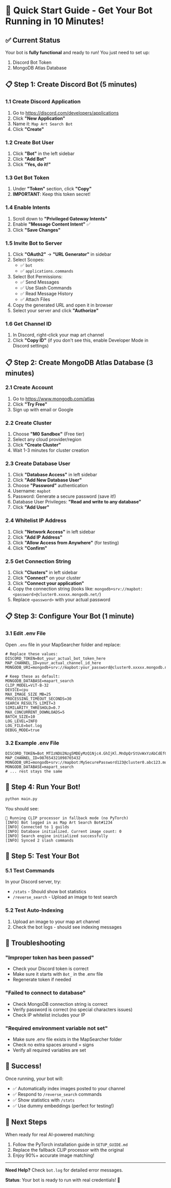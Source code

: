 # 🚀 Quick Start Guide - Get Your Bot Running in 10 Minutes!

## ✅ Current Status
Your bot is **fully functional** and ready to run! You just need to set up:
1. Discord Bot Token
2. MongoDB Atlas Database

## 📋 Step 1: Create Discord Bot (5 minutes)

### 1.1 Create Discord Application
1. Go to https://discord.com/developers/applications
2. Click **"New Application"**
3. Name it: `Map Art Search Bot`
4. Click **"Create"**

### 1.2 Create Bot User
1. Click **"Bot"** in the left sidebar
2. Click **"Add Bot"**
3. Click **"Yes, do it!"**

### 1.3 Get Bot Token
1. Under **"Token"** section, click **"Copy"**
2. **IMPORTANT**: Keep this token secret!

### 1.4 Enable Intents
1. Scroll down to **"Privileged Gateway Intents"**
2. Enable **"Message Content Intent"** ✅
3. Click **"Save Changes"**

### 1.5 Invite Bot to Server
1. Click **"OAuth2"** → **"URL Generator"** in sidebar
2. Select Scopes:
   - ✅ `bot`
   - ✅ `applications.commands`
3. Select Bot Permissions:
   - ✅ Send Messages
   - ✅ Use Slash Commands
   - ✅ Read Message History
   - ✅ Attach Files
4. Copy the generated URL and open it in browser
5. Select your server and click **"Authorize"**

### 1.6 Get Channel ID
1. In Discord, right-click your map art channel
2. Click **"Copy ID"** (if you don't see this, enable Developer Mode in Discord settings)

## 📋 Step 2: Create MongoDB Atlas Database (3 minutes)

### 2.1 Create Account
1. Go to https://www.mongodb.com/atlas
2. Click **"Try Free"**
3. Sign up with email or Google

### 2.2 Create Cluster
1. Choose **"M0 Sandbox"** (Free tier)
2. Select any cloud provider/region
3. Click **"Create Cluster"**
4. Wait 1-3 minutes for cluster creation

### 2.3 Create Database User
1. Click **"Database Access"** in left sidebar
2. Click **"Add New Database User"**
3. Choose **"Password"** authentication
4. Username: `mapbot`
5. Password: Generate a secure password (save it!)
6. Database User Privileges: **"Read and write to any database"**
7. Click **"Add User"**

### 2.4 Whitelist IP Address
1. Click **"Network Access"** in left sidebar
2. Click **"Add IP Address"**
3. Click **"Allow Access from Anywhere"** (for testing)
4. Click **"Confirm"**

### 2.5 Get Connection String
1. Click **"Clusters"** in left sidebar
2. Click **"Connect"** on your cluster
3. Click **"Connect your application"**
4. Copy the connection string (looks like: `mongodb+srv://mapbot:<password>@cluster0.xxxxx.mongodb.net/`)
5. Replace `<password>` with your actual password

## 📋 Step 3: Configure Your Bot (1 minute)

### 3.1 Edit .env File
Open `.env` file in your MapSearcher folder and replace:

```env
# Replace these values:
DISCORD_TOKEN=Bot_your_actual_bot_token_here
MAP_CHANNEL_ID=your_actual_channel_id_here
MONGODB_URI=mongodb+srv://mapbot:your_password@cluster0.xxxxx.mongodb.net/

# Keep these as default:
MONGODB_DATABASE=mapart_search
CLIP_MODEL=ViT-B-32
DEVICE=cpu
MAX_IMAGE_SIZE_MB=25
PROCESSING_TIMEOUT_SECONDS=30
SEARCH_RESULTS_LIMIT=3
SIMILARITY_THRESHOLD=0.7
MAX_CONCURRENT_DOWNLOADS=5
BATCH_SIZE=10
LOG_LEVEL=INFO
LOG_FILE=bot.log
DEBUG_MODE=true
```

### 3.2 Example .env File
```env
DISCORD_TOKEN=Bot_MTIzNDU2Nzg5MDEyMzQ1Njc4.GhIjKl.MnOpQrStUvWxYzAbCdEfGhIjKlMnOpQrStUvWx
MAP_CHANNEL_ID=987654321098765432
MONGODB_URI=mongodb+srv://mapbot:MySecurePassword123@cluster0.abc123.mongodb.net/
MONGODB_DATABASE=mapart_search
# ... rest stays the same
```

## 🚀 Step 4: Run Your Bot!

```bash
python main.py
```

You should see:
```
🔄 Running CLIP processor in fallback mode (no PyTorch)
[INFO] Bot logged in as Map Art Search Bot#1234
[INFO] Connected to 1 guilds
[INFO] Database initialized. Current image count: 0
[INFO] Search engine initialized successfully
[INFO] Synced 2 slash commands
```

## 🧪 Step 5: Test Your Bot

### 5.1 Test Commands
In your Discord server, try:
- `/stats` - Should show bot statistics
- `/reverse_search` - Upload an image to test search

### 5.2 Test Auto-Indexing
1. Upload an image to your map art channel
2. Check the bot logs - should see indexing messages

## 🔧 Troubleshooting

### "Improper token has been passed"
- Check your Discord token is correct
- Make sure it starts with `Bot_` in the .env file
- Regenerate token if needed

### "Failed to connect to database"
- Check MongoDB connection string is correct
- Verify password is correct (no special characters issues)
- Check IP whitelist includes your IP

### "Required environment variable not set"
- Make sure .env file exists in the MapSearcher folder
- Check no extra spaces around = signs
- Verify all required variables are set

## 🎉 Success!

Once running, your bot will:
- ✅ Automatically index images posted to your channel
- ✅ Respond to `/reverse_search` commands
- ✅ Show statistics with `/stats`
- ✅ Use dummy embeddings (perfect for testing!)

## 🔮 Next Steps

When ready for real AI-powered matching:
1. Follow the PyTorch installation guide in `SETUP_GUIDE.md`
2. Replace the fallback CLIP processor with the original
3. Enjoy 90%+ accurate image matching!

---

**Need Help?** Check `bot.log` for detailed error messages.

**Status**: Your bot is ready to run with real credentials! 🚀 